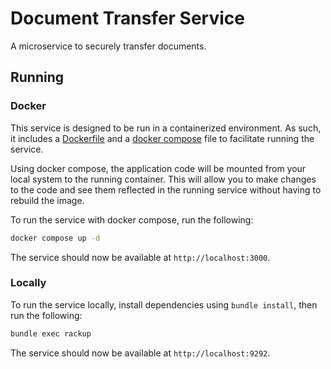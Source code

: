 # Document Transfer Service

A microservice to securely transfer documents.

## Running

### Docker

This service is designed to be run in a containerized environment. As such, it
includes a [Dockerfile] and a [docker compose] file to facilitate running the
service.

Using docker compose, the application code will be mounted from your local
system to the running container. This will allow you to make changes to the
code and see them reflected in the running service without having to rebuild the
image.

To run the service with docker compose, run the following:

```sh
docker compose up -d
```

The service should now be available at `http://localhost:3000`.

### Locally

To run the service locally, install dependencies using `bundle install`, then
run the following:

```sh
bundle exec rackup
```

The service should now be available at `http://localhost:9292`.

[Dockerfile]: ./Dockerfile
[docker compose]: ./docker-compose.yaml
